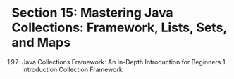 # Section 15: Mastering Java Collections: Framework, Lists, Sets, and Maps

197. Java Collections Framework: An In-Depth Introduction for Beginners
    1. Introduction Collection Framework